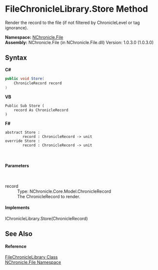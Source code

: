 # FileChronicleLibrary.Store Method 
 

Render the record to the file (if not filtered by ChronicleLevel or tag ignorance).

**Namespace:**&nbsp;<a href="N_NChronicle_File.md">NChronicle.File</a><br />**Assembly:**&nbsp;NChronicle.File (in NChronicle.File.dll) Version: 1.0.3.0 (1.0.3.0)

## Syntax

**C#**<br />
``` C#
public void Store(
	ChronicleRecord record
)
```

**VB**<br />
``` VB
Public Sub Store ( 
	record As ChronicleRecord
)
```

**F#**<br />
``` F#
abstract Store : 
        record : ChronicleRecord -> unit 
override Store : 
        record : ChronicleRecord -> unit 
```

<br />

#### Parameters
&nbsp;<dl><dt>record</dt><dd>Type: NChronicle.Core.Model.ChronicleRecord<br />The ChronicleRecord to render.</dd></dl>

#### Implements
IChronicleLibrary.Store(ChronicleRecord)<br />

## See Also


#### Reference
<a href="T_NChronicle_File_FileChronicleLibrary.md">FileChronicleLibrary Class</a><br /><a href="N_NChronicle_File.md">NChronicle.File Namespace</a><br />
